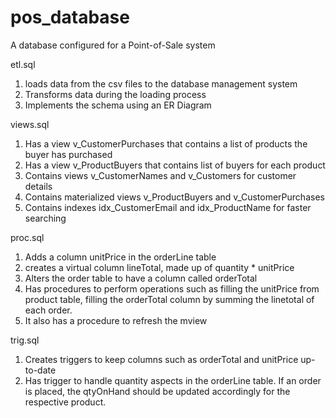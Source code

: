 # pos_database
A database configured for a Point-of-Sale system

etl.sql  
1) loads data from the csv files to the database management system
2) Transforms data during the loading process
3) Implements the schema using an ER Diagram

views.sql
1) Has a view v_CustomerPurchases that contains a list of products the buyer has purchased
2) Has a view v_ProductBuyers that contains list of buyers for each product
3) Contains views v_CustomerNames and v_Customers for customer details
4) Contains materialized views v_ProductBuyers and v_CustomerPurchases 
5) Contains indexes idx_CustomerEmail and idx_ProductName for faster searching

proc.sql
1) Adds a column unitPrice in the orderLine table
2) creates a virtual column lineTotal, made up of quantity * unitPrice
3) Alters the order table to have a column called orderTotal
4) Has procedures to perform operations such as filling the unitPrice from product table, 
   filling the orderTotal column by summing the linetotal of each order. 
5) It also has a procedure to refresh the mview

trig.sql
1) Creates triggers to keep columns such as orderTotal and unitPrice up-to-date
2) Has trigger to handle quantity aspects in the orderLine table. If an order is placed, 
   the qtyOnHand should be updated accordingly for the respective product.
